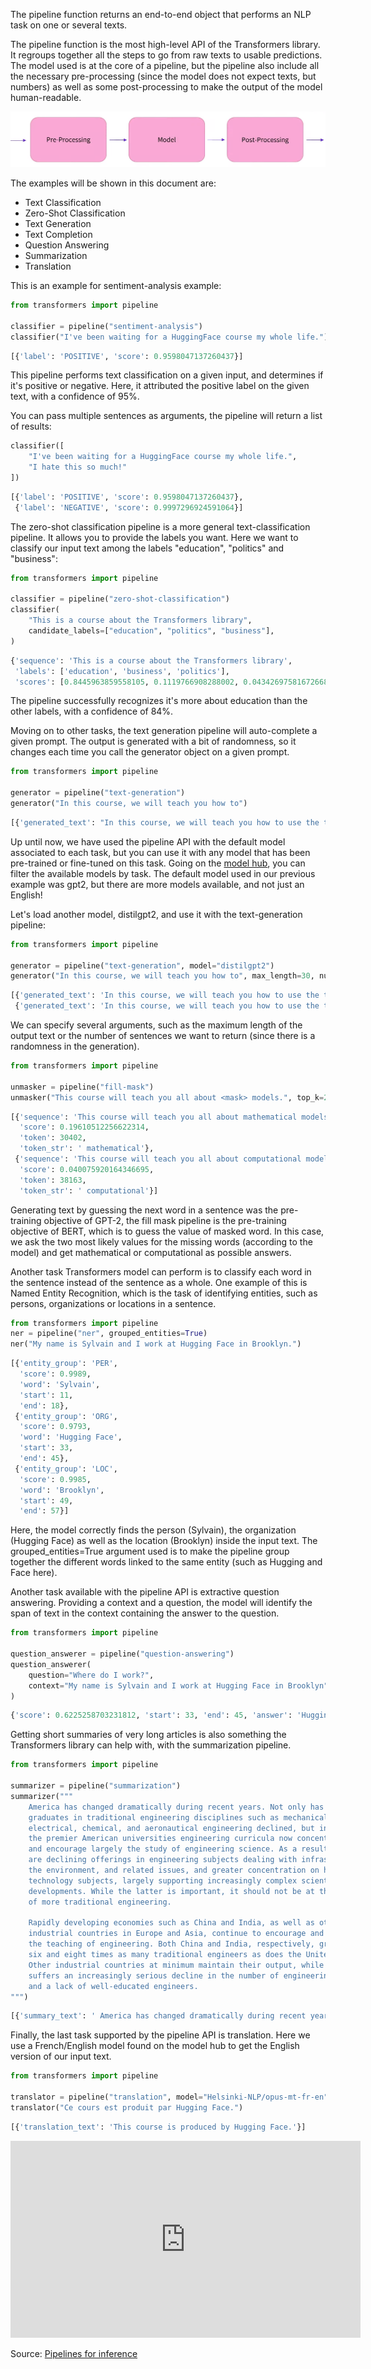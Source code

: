 The pipeline function returns an end-to-end object that performs an NLP task on one or several texts. 

The pipeline function is the most high-level API of the Transformers library. It regroups together all the steps to go from raw texts to usable predictions. The model used is at the core of a pipeline, but the pipeline also include all the necessary pre-processing (since the model does not expect texts, but numbers) as well as some post-processing to make the output of the model human-readable.

![Pipeline](images/huggingface/huggingface-transformers/1.png)

The examples will be shown in this document are:
- Text Classification
- Zero-Shot Classification
- Text Generation
- Text Completion
- Question Answering
- Summarization
- Translation

This is an example for sentiment-analysis example:

```python
from transformers import pipeline

classifier = pipeline("sentiment-analysis")
classifier("I've been waiting for a HuggingFace course my whole life.")
```

```python
[{'label': 'POSITIVE', 'score': 0.9598047137260437}]
```

This pipeline performs text classification on a given input, and determines if it's positive or negative. Here, it attributed the positive label on the given text, with a confidence of 95%.

You can pass multiple sentences as arguments, the pipeline will return a list of results:

```python
classifier([
    "I've been waiting for a HuggingFace course my whole life.", 
    "I hate this so much!"
])
```

```python
[{'label': 'POSITIVE', 'score': 0.9598047137260437},
 {'label': 'NEGATIVE', 'score': 0.9997296924591064}]
```

The zero-shot classification pipeline is a more general text-classification pipeline. It allows you to provide the labels you want. Here we want to classify our input text among the labels "education", "politics" and "business":

```python
from transformers import pipeline

classifier = pipeline("zero-shot-classification")
classifier(
    "This is a course about the Transformers library",
    candidate_labels=["education", "politics", "business"],
)
```

```python
{'sequence': 'This is a course about the Transformers library',
 'labels': ['education', 'business', 'politics'],
 'scores': [0.8445963859558105, 0.1119766908288002, 0.043426975816726685]}
```
The pipeline successfully recognizes it's more about education than the other labels, with a confidence of 84%. 

Moving on to other tasks, the text generation pipeline will auto-complete a given prompt. The output is generated with a bit of randomness, so it changes each time you call the generator object on a given prompt.

```python
from transformers import pipeline

generator = pipeline("text-generation")
generator("In this course, we will teach you how to")
```

```python
[{'generated_text': "In this course, we will teach you how to use the tools and techniques of the trade to create a successful business. We will also teach you how to use the tools and techniques of the trade to create a successful business."}]
```

Up until now, we have used the pipeline API with the default model associated to each task, but you can use it with any model that has been pre-trained or fine-tuned on this task. Going on the [model hub](https://huggingface.co/models), you can filter the available models by task. The default model used in our previous example was gpt2, but there are more models available, and not just an English!

Let's load another model, distilgpt2, and use it with the text-generation pipeline:

```python
from transformers import pipeline

generator = pipeline("text-generation", model="distilgpt2")
generator("In this course, we will teach you how to", max_length=30, num_return_sequences=2)
```

```python
[{'generated_text': 'In this course, we will teach you how to use the tools and techniques of the trade to create a successful business. We will also teach you how to use the tools and techniques of the trade to create a successful business.'},
 {'generated_text': 'In this course, we will teach you how to use the tools and techniques of the trade to create a successful business. We will also teach you how to use the tools and techniques of the trade to create a successful business.'}]
```

We can specify several arguments, such as the maximum length of the output text or the number of sentences we want to return (since there is a randomness in the generation). 

```python
from transformers import pipeline

unmasker = pipeline("fill-mask")
unmasker("This course will teach you all about <mask> models.", top_k=2)
```

```python
[{'sequence': 'This course will teach you all about mathematical models.',
  'score': 0.19610512256622314,
  'token': 30402,
  'token_str': ' mathematical'},
 {'sequence': 'This course will teach you all about computational models.',
  'score': 0.040075920164346695,
  'token': 38163,
  'token_str': ' computational'}]
```

Generating text by guessing the next word in a sentence was the pre-training objective of GPT-2, the fill mask pipeline is the pre-training objective of BERT, which is to guess the value of masked word. In this case, we ask the two most likely values for the missing words (according to the model) and get mathematical or computational as possible answers.

Another task Transformers model can perform is to classify each word in the sentence instead of the sentence as a whole. One example of this is Named Entity Recognition, which is the task of identifying entities, such as persons, organizations or locations in a sentence.

```python
from transformers import pipeline
ner = pipeline("ner", grouped_entities=True)
ner("My name is Sylvain and I work at Hugging Face in Brooklyn.")
```

```python
[{'entity_group': 'PER',
  'score': 0.9989,
  'word': 'Sylvain',
  'start': 11,
  'end': 18},
 {'entity_group': 'ORG',
  'score': 0.9793,
  'word': 'Hugging Face',
  'start': 33,
  'end': 45},
 {'entity_group': 'LOC',
  'score': 0.9985,
  'word': 'Brooklyn',
  'start': 49,
  'end': 57}]
```

Here, the model correctly finds the person (Sylvain), the organization (Hugging Face) as well as the location (Brooklyn) inside the input text. The grouped_entities=True argument used is to make the pipeline group together the different words linked to the same entity (such as Hugging and Face here).

Another task available with the pipeline API is extractive question answering. Providing a context and a question, the model will identify the span of text in the context containing the answer to the question. 

```python
from transformers import pipeline

question_answerer = pipeline("question-answering")
question_answerer(
    question="Where do I work?",
    context="My name is Sylvain and I work at Hugging Face in Brooklyn"
)
```

```python
{'score': 0.6225258703231812, 'start': 33, 'end': 45, 'answer': 'Hugging Face'}
```

Getting short summaries of very long articles is also something the Transformers library can help with, with the summarization pipeline.

```python
from transformers import pipeline

summarizer = pipeline("summarization")
summarizer("""
    America has changed dramatically during recent years. Not only has the number of 
    graduates in traditional engineering disciplines such as mechanical, civil, 
    electrical, chemical, and aeronautical engineering declined, but in most of 
    the premier American universities engineering curricula now concentrate on 
    and encourage largely the study of engineering science. As a result, there 
    are declining offerings in engineering subjects dealing with infrastructure, 
    the environment, and related issues, and greater concentration on high 
    technology subjects, largely supporting increasingly complex scientific 
    developments. While the latter is important, it should not be at the expense 
    of more traditional engineering.

    Rapidly developing economies such as China and India, as well as other 
    industrial countries in Europe and Asia, continue to encourage and advance 
    the teaching of engineering. Both China and India, respectively, graduate 
    six and eight times as many traditional engineers as does the United States. 
    Other industrial countries at minimum maintain their output, while America 
    suffers an increasingly serious decline in the number of engineering graduates 
    and a lack of well-educated engineers.
""")
```

```python
[{'summary_text': ' America has changed dramatically during recent years . The number of graduates in traditional engineering disciplines has declined . In most of the premier American universities engineering curricula now concentrate on engineering science . There are declining offerings in engineering subjects dealing with infrastructure , the environment , and related issues .'}]
```

Finally, the last task supported by the pipeline API is translation. Here we use a French/English model found on the model hub to get the English version of our input text.

```python
from transformers import pipeline

translator = pipeline("translation", model="Helsinki-NLP/opus-mt-fr-en")
translator("Ce cours est produit par Hugging Face.")
```

```python
[{'translation_text': 'This course is produced by Hugging Face.'}]
```

<iframe width="560" height="315" src="https://www.youtube.com/embed/tiZFewofSLM?si=5tZ3n_TeVB76wRfB" title="YouTube video player" frameborder="0" allow="accelerometer; autoplay; clipboard-write; encrypted-media; gyroscope; picture-in-picture; web-share" allowfullscreen></iframe>

Source: [Pipelines for inference](https://huggingface.co/docs/transformers/pipeline_tutorial#pipelines-for-inference)
